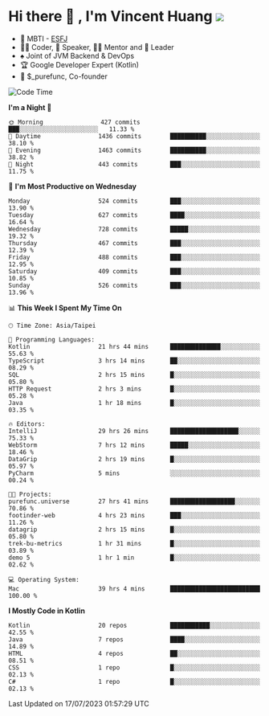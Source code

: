 # Hi there 👋 , I'm Vincent Huang ![](https://komarev.com/ghpvc/?username=Jian-Min-Huang)
- 👀 MBTI - [ESFJ](https://www.16personalities.com/esfj-personality)
- 👨‍💻 Coder, 🎤 Speaker, 👨‍🏫 Mentor and 🚀 Leader
- ♠️ Joint of JVM Backend & DevOps
- 🏆 Google Developer Expert (Kotlin)
- 💼 $_purefunc, Co-founder

<!--START_SECTION:waka-->
![Code Time](http://img.shields.io/badge/Code%20Time-2%2C304%20hrs%2028%20mins-blue)

**I'm a Night 🦉** 

```text
🌞 Morning                427 commits         ███░░░░░░░░░░░░░░░░░░░░░░   11.33 % 
🌆 Daytime                1436 commits        ██████████░░░░░░░░░░░░░░░   38.10 % 
🌃 Evening                1463 commits        ██████████░░░░░░░░░░░░░░░   38.82 % 
🌙 Night                  443 commits         ███░░░░░░░░░░░░░░░░░░░░░░   11.75 % 
```
📅 **I'm Most Productive on Wednesday** 

```text
Monday                   524 commits         ███░░░░░░░░░░░░░░░░░░░░░░   13.90 % 
Tuesday                  627 commits         ████░░░░░░░░░░░░░░░░░░░░░   16.64 % 
Wednesday                728 commits         █████░░░░░░░░░░░░░░░░░░░░   19.32 % 
Thursday                 467 commits         ███░░░░░░░░░░░░░░░░░░░░░░   12.39 % 
Friday                   488 commits         ███░░░░░░░░░░░░░░░░░░░░░░   12.95 % 
Saturday                 409 commits         ███░░░░░░░░░░░░░░░░░░░░░░   10.85 % 
Sunday                   526 commits         ███░░░░░░░░░░░░░░░░░░░░░░   13.96 % 
```


📊 **This Week I Spent My Time On** 

```text
🕑︎ Time Zone: Asia/Taipei

💬 Programming Languages: 
Kotlin                   21 hrs 44 mins      ██████████████░░░░░░░░░░░   55.63 % 
TypeScript               3 hrs 14 mins       ██░░░░░░░░░░░░░░░░░░░░░░░   08.29 % 
SQL                      2 hrs 15 mins       █░░░░░░░░░░░░░░░░░░░░░░░░   05.80 % 
HTTP Request             2 hrs 3 mins        █░░░░░░░░░░░░░░░░░░░░░░░░   05.28 % 
Java                     1 hr 18 mins        █░░░░░░░░░░░░░░░░░░░░░░░░   03.35 % 

🔥 Editors: 
IntelliJ                 29 hrs 26 mins      ███████████████████░░░░░░   75.33 % 
WebStorm                 7 hrs 12 mins       █████░░░░░░░░░░░░░░░░░░░░   18.46 % 
DataGrip                 2 hrs 19 mins       █░░░░░░░░░░░░░░░░░░░░░░░░   05.97 % 
PyCharm                  5 mins              ░░░░░░░░░░░░░░░░░░░░░░░░░   00.24 % 

🐱‍💻 Projects: 
purefunc.universe        27 hrs 41 mins      ██████████████████░░░░░░░   70.86 % 
footinder-web            4 hrs 23 mins       ███░░░░░░░░░░░░░░░░░░░░░░   11.26 % 
datagrip                 2 hrs 15 mins       █░░░░░░░░░░░░░░░░░░░░░░░░   05.80 % 
trek-bu-metrics          1 hr 31 mins        █░░░░░░░░░░░░░░░░░░░░░░░░   03.89 % 
demo 5                   1 hr 1 min          █░░░░░░░░░░░░░░░░░░░░░░░░   02.62 % 

💻 Operating System: 
Mac                      39 hrs 4 mins       █████████████████████████   100.00 % 
```

**I Mostly Code in Kotlin** 

```text
Kotlin                   20 repos            ███████████░░░░░░░░░░░░░░   42.55 % 
Java                     7 repos             ████░░░░░░░░░░░░░░░░░░░░░   14.89 % 
HTML                     4 repos             ██░░░░░░░░░░░░░░░░░░░░░░░   08.51 % 
CSS                      1 repo              █░░░░░░░░░░░░░░░░░░░░░░░░   02.13 % 
C#                       1 repo              █░░░░░░░░░░░░░░░░░░░░░░░░   02.13 % 
```




 Last Updated on 17/07/2023 01:57:29 UTC
<!--END_SECTION:waka-->
